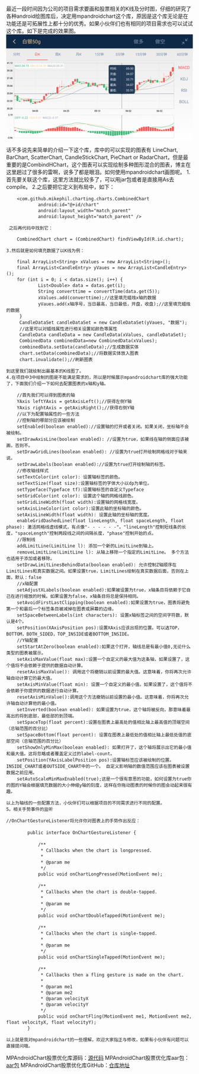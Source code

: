 
最近一段时间因为公司的项目需求要画和股票相关的K线及分时图，仔细的研究了各种android绘图库后，决定用mpandroidchart这个库，原因是这个库无论是在功能还是可拓展性上都十分的优秀。如果小伙伴们也有相同的项目需求也可以试试这个库。如下是完成的效果图。
    ![效果图](/img/chart.jpg)
    
  话不多说先来简单的介绍一下这个库，库中的可以实现的图表有 LineChart, BarChart, ScatterChart, CandleStickChart, PieChart or RadarChart，但是最重要的是CombindHChart，这个图表可以实现绘制多种图形混合的图表，博主在这里趟过了很多的雷啊，说多了都是眼泪。如何使用mpandroidchart画图呢。 
    1.首先要关联这个库，这里方法就比较多了，可以用jar包或者是直接用As去compile。
    2.之后要把它定义到布局中，如下：
```
    <com.github.mikephil.charting.charts.CombinedChart
            android:id="@+id/chart"
            android:layout_width="match_parent"
            android:layout_height="match_parent" />
```
     之后再代码中找到它：
 

```
    CombinedChart chart = (CombinedChart) findViewById(R.id.chart);
``` 
    3.然后就是如何填充数据了以K线为例：
```
    final ArrayList<String> xValues = new ArrayList<String>();
    final ArrayList<CandleEntry> yVaues = new ArrayList<CandleEntry>();
    for (int i = 0; i < datas.size(); i++) {
            List<Double> data = datas.get(i);
            String converttime = convertTime(data.get(5));
            xValues.add(converttime);//这里填充蜡烛x轴的数据
            yVaues.add(x轴序号，当日最高，当日最低，开盘，收盘);//这里填充蜡烛的数据
     }
     CandleDataSet candleDataSet = new CandleDataSet(yVaues, "数据");
     //这里可以对蜡烛属性进行相关设置如颜色等属性
     CandleData candleData = new CandleData(xValues, candleDataSet);
     CombinedData combinedData=new CombinedData(xValues);
     combinedData.setData(candleData);//生成数据实体
     chart.setData(combinedData);//将数据实体放入图表
     chart.invalidate();//刷新图表
```
    到这里我们就绘制出最基本的K线图了。
    4.在项目中3中绘制的图是不能满足需求的，所以是时候展示mpandroidchart库的强大功能了，下面我们介绍一下如何去配置图表的x轴和y轴。
```
    //首先我们可以得到图表的轴
    YAxis leftYAxis = getAxisLeft();//获得左侧Y轴
    YAxis rightAxis = getAxisRight();//获得右侧Y轴
    //以下为配置轴属性的一些方法
    //控制轴的哪部分应该被绘制
    setEnabled(boolean enabled)://设置轴的打开或者关闭。如果关闭，坐标轴不会被绘制。
    setDrawAxisLine(boolean enabled): //设置为true，如果线在轴的侧面应该被画，否则不。
    setDrawGridLines(boolean enabled): //设置为true打开绘制网格线对于轴来说。
    setDrawLabels(boolean enabled)://设置为true打开绘制轴的标签。
    //修改轴线样式
	setTextColor(int color): 设置轴标签的颜色。
	setTextSize(float size):设置轴标签的字体大小以dp为单位。
	setTypeface(Typeface tf):设置轴标签的自定义Typeface
	setGridColor(int color): 设置这个轴的网格线颜色。
	setGridLineWidth(float width):设置轴的网格线宽度。
	setAxisLineColor(int color):设置此轴的坐标轴的颜色。
	setAxisLineWidth(float width): 设置此轴的坐标轴的宽度。
	enableGridDashedLine(float lineLength, float spaceLength, float phase): 激活网格线虚线模式，有点像"- - - - - -"。"lineLength"控制短线条的长度，"spaceLength"控制两段线之间的间隔长度，"phase"控制开始的点。
	//限制线
	addLimitLine(LimitLine l): 添加一个新的LimitLine到轴上。
	removeLimitLine(LimitLine l): 从轴上移除一个指定的LimitLine。 多个方法也适用于添加或者移除。
	setDrawLimitLinesBehindData(boolean enabled): 允许控制Z轴顺序在LimitLines和真实数据之间。如果设置true，LimitLines绘制在真实数据后面，否则在上面，默认：false
	//x轴配置
	setAdjustXLabels(boolean enabled):如果被设置为true，x轴条目将依赖于它自己在进行缩放的时候。如果设置为false，x轴条目将总是保持相同。
	setAvoidFirstLastClipping(boolean enabled):如果设置为true，图表将避免第一个和最后一个标签条目被减掉在图表或屏幕的边缘。
	setSpaceBetweenLabels(int characters): 设置x轴标签之间的空间字符数，默认是4个。
	setPosition(XAxisPosition pos):设置XAxis应该出现的位置。可以选TOP，BOTTOM，BOTH_SIDED，TOP_INSIDE或者BOTTOM_INSIDE。
	//Y轴配置
	setStartAtZero(boolean enabled):如果这个打开，轴线总是有最小值0,无论什么类型的图表被展示。
	setAxisMaxValue(float max):设置一个自定义的最大值为这条轴，如果设置了，这个值将不会依赖于提供的数据自动计算。
	resetAxisMaxValue(): 调用这个将撤销以前设置的最大值。这意味着，你将再次允许轴自动计算它的最大值。
	setAxisMinValue(float min): 设置一个自定义的最小值。如果设置了，这个值将不会依赖于你提供的数据进行自动计算。
	resetAxisMinValue():调用这个方法撤销以前设置的最小值。这意味着，你将再次允许轴自动计算他的最小值。
	setInverted(boolean enabled): 如果设置为true，这个轴将被反向，那意味着最高出的将到底部，最低部的到顶端。
	setSpaceTop(float percent):设置在图表上最高处的值相比轴上最高值的顶端空间（总轴范围的百分比）
	setSpaceBottom(float percent): 设置在图表上最低处的值相比轴上最低处值的底部空间（总轴范围的百分比）
	setShowOnlyMinMax(boolean enabled): 如果打开了，这个轴将展示出它的最小值和最大值。这将忽略或者覆盖定义过的label-count。
	setPosition(YAxisLabelPosition pos):设置轴标签应该被绘制的位置。INSIDE_CHART或者OUTSIDE_CHART中的一个。 自定义影响轴的数值范围应该在图表被设置数据之前应用。
	setAutoScaleMinMaxEnabled(true);这是一个很有意思的功能，如何设置为true你的图的Y轴会根据填充数据的大小伸缩y轴的刻度，这样在你拖动图表的时候你的图会动起来很有趣。
```
    以上为轴线的一些配置方法，小伙伴们可以根据项目的不同需求进行不同的配置。
    5。相关手势事件的监听
```
//OnChartGestureListener将允许你对图表上的手势作出反应：

        public interface OnChartGestureListener {

            /**
             * Callbacks when the chart is longpressed.
             * 
             * @param me
             */
            public void onChartLongPressed(MotionEvent me);

            /**
             * Callbacks when the chart is double-tapped.
             * 
             * @param me
             */
            public void onChartDoubleTapped(MotionEvent me);

            /**
             * Callbacks when the chart is single-tapped.
             * 
             * @param me
             */
            public void onChartSingleTapped(MotionEvent me);

            /**
             * Callbacks then a fling gesture is made on the chart.
             * 
             * @param me1
             * @param me2
             * @param velocityX
             * @param velocityY
             */
            public void onChartFling(MotionEvent me1, MotionEvent me2, float velocityX, float velocityY);
        }
```
    以上就是我对mpandroidchart的一些理解，欢迎大家指正与修改，如果有小伙伴有问题可以直接提问哦。

MPAndroidChart股票优化库源码：[源代码](http://download.csdn.net/download/spy_develop/10256656)
MPAndroidChart股票优化库aar包：[aar包](http://download.csdn.net/download/spy_develop/10256682)
MPAndroidChart股票优化库GitHub：[仓库地址](https://github.com/spykjl/MPAndroidChart)
